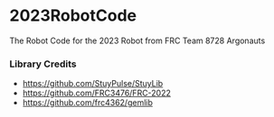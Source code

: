 # 2023RobotCode
The Robot Code for the 2023 Robot from FRC Team 8728 Argonauts

### Library Credits
- https://github.com/StuyPulse/StuyLib
- https://github.com/FRC3476/FRC-2022
- https://github.com/frc4362/gemlib
